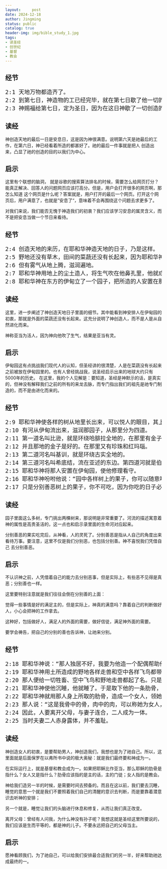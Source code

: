 ```yaml
---
layout:     post
date: 2024-12-18
author: Jingming
status: public
catalog: true
header-img: img/bible_study_1.jpg
tags:
- 读圣经
- 创世纪
- 基督
- 教会
---
```


## 经节
<pre style="font-size: 18px;">
2:1 天地万物都造齐了。
2:2 到第七日，神造物的工已经完毕，就在第七日歇了他一切的工，安息了。
2:3 神赐福给第七日，定为圣日，因为在这日神歇了一切创造的工，就安息了。
</pre>

## 读经

神创造天地的最后一日是安息日，这是因为神很满意。说明第六天是祂最后的工作，在第六日，神已经看着所造的都甚好了。祂的最后一件事就是把人
创造出来，凸显了祂的创造的目的以我们为中心。

## 启示

这里有个联想的脑洞， 就是谷歌的搜索算法排名的时候，需要怎么给网页打分？能真正解决、回答人的问题网页应该打高分。但是，用户会打开很多的网页啊，那怎么知道
这个网页是什么呢？答案就是，用户打开的最后一个网页。打开这个网页后，用户满意了，也就是”安息了“，意味着不会再围绕这个问题去求更多了。

对我们来说，我们能否无愧于神造我们的初衷？我们应该学习安息的属灵含义，而不是把安息当做一个节日来看待。

## 经节
<pre style="font-size: 18px;">
2:4 创造天地的来历，在耶和华神造天地的日子，乃是这样。
2:5 野地还没有草木，田间的菜蔬还没有长起来，因为耶和华神还没有降雨在地上，也没有人耕地。
2:6 但有雾气从地上腾，滋润遍地。
2:7 耶和华神用地上的尘土造人，将生气吹在他鼻孔里，他就成了有灵的活人，名叫亚当。
2:8 耶和华神在东方的伊甸立了一个园子，把所造的人安置在那里。
</pre>

## 读经

这里，进一步阐述了神创造天地日子里面的细节。其中能看到神安排人在伊甸园的初衷，那就是外面的菜蔬还没有长起来。这充分说明了神创造人，而不是人是从自然进化而来。

神称亚当为活人，因为神向他吹了生气，结果是亚当有灵。

## 启示

伊甸园这有点挑战我们现代人的认知，但圣经讲的很清楚，人是在菜蔬没有长起来之前被放在伊甸园里的。也有人曾经挑战我，说圣经启示出来的地球大约只有5000年的历史。
在这里，我的个人见解是：要知道，圣经是神默示的话，是真实的，但神没有解释我们之前的所有的来龙去脉，而专门指出我们的祖先是祂专门制造的，而不是由进化而来的。

## 经节
<pre style="font-size: 18px;">
2:9 耶和华神使各样的树从地里长出来，可以悦人的眼目，其上的果子好作食物。园子当中又有生命树和分别善恶的树。
2:10 有河从伊甸流出来，滋润那园子，从那里分为四道。
2:11 第一道名叫比逊，就是环绕哈腓拉全地的，在那里有金子，
2:12 并且那地的金子是好的。在那里又有珍珠和红玛瑙。
2:13 第二道河名叫基训，就是环绕古实全地的。
2:14 第三道河名叫希底结，流在亚述的东边。第四道河就是伯拉河。
2:15 耶和华神将那人安置在伊甸园，使他修理看守。
2:16 耶和华神吩咐他说：“园中各样树上的果子，你可以随意吃。
2:17 只是分别善恶树上的果子，你不可吃，因为你吃的日子必定死。”
</pre>

## 读经

园子里面这么多树，专门挑出两棵树来，那说明是非常重要了。河流的描述寓意着神的属性是高贵圣洁的，这一点也和启示录里面的生命河对应起来。

分别善恶的果实吃完后，从神看，人的灵死了。分别善恶是指从人自己的角度出来看待万事。要注意，这里不仅是我们分别恶，也包括分别善。神不喜悦我们凭借自己
去分别善恶。

## 启示

不认识神之前，人凭借着自己的能力去分别恶事，但是实际上，有些恶不见得是真恶；分别善也一样。

这里要特别注意就是我们往往会倒在分别善的上面： 

觉得一些事情是好的满足主的，但是实际上，神真的满意吗？靠着自己的判断做好人，小心会把神的工作拿去。

这种好，包括做好人，满足人的外面的需要，做好信徒，满足神外面的需要。

要学会祷告，把自己的分别的善也告诉神，让祂来分别。

## 经节
<pre style="font-size: 18px;">
2:18 耶和华神说：“那人独居不好，我要为他造一个配偶帮助他。”
2:19 耶和华神用土所造成的野地各样走兽和空中各样飞鸟都带到那人面前，看他叫什么。那人怎样叫各样的活物，那就是它的名字。
2:20 那人便给一切牲畜、空中飞鸟和野地走兽都起了名。只是那人没有遇见配偶帮助他。
2:21 耶和华神使他沉睡，他就睡了。于是取下他的一条肋骨，又把肉合起来。
2:22 耶和华神就用那人身上所取的肋骨，造成一个女人，领她到那人跟前。
2:23 那人说：“这是我骨中的骨，肉中的肉，可以称她为女人，因为她是从男人身上取出来的。”
2:24 因此，人要离开父母，与妻子连合，二人成为一体。
2:25 当时夫妻二人赤身露体，并不羞耻。
</pre>

## 读经

神创造女人的初衷，是要帮助男人，神创造我们，我想也是为了祂自己。所以，这里面就是后面保罗在以弗所书中说的极大奥秘：就是我们最终要和神成为一。

在实际运行上，就是基督和教会成为一。如果把耶稣比作亚当，那么耶稣的肋骨是指什么？女人又是指什么？肋骨应该指的是主的话，主的门徒；女人指的是教会。

神给我们造另一半的时候，是需要时间去预备的。而且在这以前，我们要去沉睡，睡觉的意思一个就是我们不要照着我们自己的清醒的意识去判断，而是要靠着潜意识去听神的安排；

另一个就是，睡觉让我们的头脑进行休息和修复，从而让我们真正改变。

离开父母：曾经有人问我，为什么神没有孙子呢？我想这就是圣经这里所要说的，我们应该是生而平等的，都是神的儿子。不要永远把自己的父母当主。

## 启示

愿神看顾我们，为了祂自己，可以给我们安排最合适我们的另一半，好来帮助祂达成最终的一。

